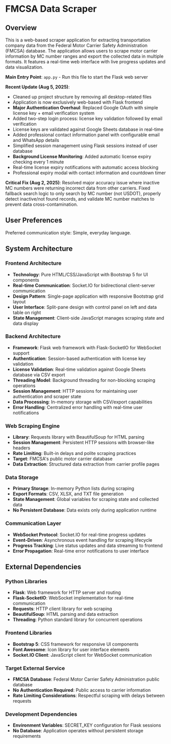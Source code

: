 # FMCSA Data Scraper

## Overview

This is a web-based scraper application for extracting transportation company data from the Federal Motor Carrier Safety Administration (FMCSA) database. The application allows users to scrape motor carrier information by MC number ranges and export the collected data in multiple formats. It features a real-time web interface with live progress updates and data visualization.

**Main Entry Point**: `app.py` - Run this file to start the Flask web server

**Recent Update (Aug 5, 2025)**: 
- Cleaned up project structure by removing all desktop-related files
- Application is now exclusively web-based with Flask frontend
- **Major Authentication Overhaul**: Replaced Google OAuth with simple license key + email verification system
- Added two-step login process: license key validation followed by email verification
- License keys are validated against Google Sheets database in real-time
- Added professional contact information panel with configurable email and WhatsApp details
- Simplified session management using Flask sessions instead of user database
- **Background License Monitoring**: Added automatic license expiry checking every 1 minute
- Real-time license expiry notifications with automatic access blocking
- Professional expiry modal with contact information and countdown timer

**Critical Fix (Aug 2, 2025)**: Resolved major accuracy issue where inactive MC numbers were returning incorrect data from other carriers. Fixed fallback search logic to only search by MC number (not USDOT), properly detect inactive/not found records, and validate MC number matches to prevent data cross-contamination.

## User Preferences

Preferred communication style: Simple, everyday language.

## System Architecture

### Frontend Architecture
- **Technology**: Pure HTML/CSS/JavaScript with Bootstrap 5 for UI components
- **Real-time Communication**: Socket.IO for bidirectional client-server communication
- **Design Pattern**: Single-page application with responsive Bootstrap grid layout
- **User Interface**: Split-pane design with control panel on left and data table on right
- **State Management**: Client-side JavaScript manages scraping state and data display

### Backend Architecture
- **Framework**: Flask web framework with Flask-SocketIO for WebSocket support
- **Authentication**: Session-based authentication with license key validation
- **License Validation**: Real-time validation against Google Sheets database via CSV export
- **Threading Model**: Background threading for non-blocking scraping operations
- **Session Management**: HTTP sessions for maintaining user authentication and scraper state
- **Data Processing**: In-memory storage with CSV/export capabilities
- **Error Handling**: Centralized error handling with real-time user notifications

### Web Scraping Engine
- **Library**: Requests library with BeautifulSoup for HTML parsing
- **Session Management**: Persistent HTTP sessions with browser-like headers
- **Rate Limiting**: Built-in delays and polite scraping practices
- **Target**: FMCSA's public motor carrier database
- **Data Extraction**: Structured data extraction from carrier profile pages

### Data Storage
- **Primary Storage**: In-memory Python lists during scraping
- **Export Formats**: CSV, XLSX, and TXT file generation
- **State Management**: Global variables for scraping state and collected data
- **No Persistent Database**: Data exists only during application runtime

### Communication Layer
- **WebSocket Protocol**: Socket.IO for real-time progress updates
- **Event-Driven**: Asynchronous event handling for scraping lifecycle
- **Progress Tracking**: Live status updates and data streaming to frontend
- **Error Propagation**: Real-time error notifications to user interface

## External Dependencies

### Python Libraries
- **Flask**: Web framework for HTTP server and routing
- **Flask-SocketIO**: WebSocket implementation for real-time communication
- **Requests**: HTTP client library for web scraping
- **BeautifulSoup**: HTML parsing and data extraction
- **Threading**: Python standard library for concurrent operations

### Frontend Libraries
- **Bootstrap 5**: CSS framework for responsive UI components
- **Font Awesome**: Icon library for user interface elements
- **Socket.IO Client**: JavaScript client for WebSocket communication

### Target External Service
- **FMCSA Database**: Federal Motor Carrier Safety Administration public database
- **No Authentication Required**: Public access to carrier information
- **Rate Limiting Considerations**: Respectful scraping with delays between requests

### Development Dependencies
- **Environment Variables**: SECRET_KEY configuration for Flask sessions
- **No Database**: Application operates without persistent storage requirements